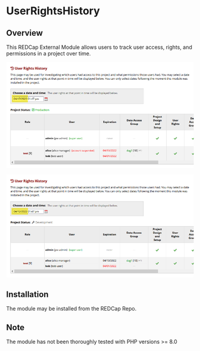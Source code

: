 # UserRightsHistory


## Overview
This REDCap External Module allows users to track user access, rights, and permissions in a project over time. 

![interface example](images/example_interface.png)

![interface example](images/example_interface2.png)


## Installation
The module may be installed from the REDCap Repo.

## Note
The module has not been thoroughly tested with PHP versions >= 8.0